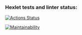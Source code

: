 ### Hexlet tests and linter status:
[![Actions Status](https://github.com/Padavan-itbeard/fullstack-javascript-project-44/actions/workflows/hexlet-check.yml/badge.svg)](https://github.com/Padavan-itbeard/fullstack-javascript-project-44/actions)

[![Maintainability](https://api.codeclimate.com/v1/badges/8e363829c96800356bf6/maintainability)](https://codeclimate.com/github/Padavan-itbeard/fullstack-javascript-project-44/maintainability)